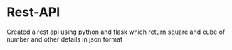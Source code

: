 # Rest-API
Created a rest api using python and flask which return square and cube of number and other details in json format
